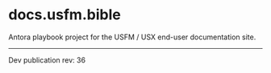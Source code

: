 # docs.usfm.bible
Antora playbook project for the USFM / USX end-user documentation site.

---

Dev publication rev: 36